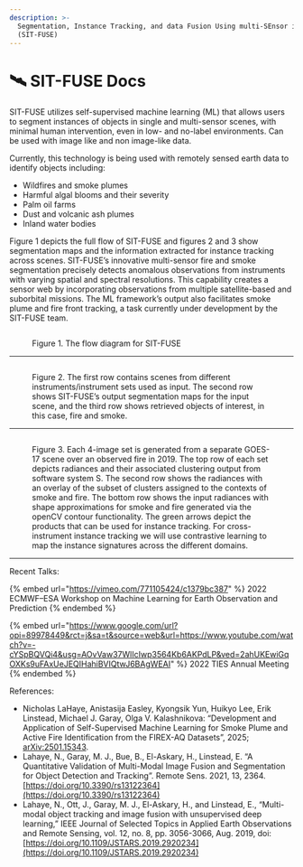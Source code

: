 ```yaml
---
description: >-
  Segmentation, Instance Tracking, and data Fusion Using multi-SEnsor imagery 
  (SIT-FUSE)
---
```


# 🛰️ SIT-FUSE Docs

SIT-FUSE utilizes self-supervised machine learning (ML) that allows users to segment instances of objects in single and multi-sensor scenes, with minimal human intervention, even in low- and no-label environments. Can be used with image like and non image-like data.

Currently, this technology is being used with remotely sensed earth data to identify objects including:

* Wildfires and smoke plumes
* Harmful algal blooms and their severity
* Palm oil farms
* Dust and volcanic ash plumes
* Inland water bodies

Figure 1 depicts the full flow of SIT-FUSE and figures 2 and 3 show segmentation maps and the information extracted for instance tracking across scenes. SIT-FUSE’s innovative multi-sensor fire and smoke segmentation precisely detects anomalous observations from instruments with varying spatial and spectral resolutions. This capability creates a sensor web by incorporating observations from multiple satellite-based and suborbital missions. The ML framework’s output also facilitates smoke plume and fire front tracking, a task currently under development by the SIT-FUSE team.

<figure><img src=".gitbook/assets/Screenshot 2024-04-23 at 9.07.28 PM.png" alt=""><figcaption><p>Figure 1. The flow diagram for SIT-FUSE</p></figcaption></figure>

***

<figure><img src="https://lh7-us.googleusercontent.com/YOsc_q62-vEjxvqJVMIF_5Unt5GU4UndqNIQf_q7WCXYLYk7S8-Eax2t8LfL850GFdeTW0t48FllBtA1V8CTfn_2GJm7F61hfPzqgvZ-WM9x8dwDstDgjPyoRhwOz3J2OulNSZ8aaf435xXgvseVCoE" alt=""><figcaption><p>Figure 2. The first row contains scenes from different instruments/instrument sets used as input. The second row shows SIT-FUSE’s output segmentation maps for the input scene, and the third row shows retrieved objects of interest, in this case, fire and smoke.</p></figcaption></figure>

***

<figure><img src="https://lh7-us.googleusercontent.com/F26NyNgjlpnI3QEaLNRgdr3H6H4E9xyhCq-q8Ucr9tJL525esTtTulDBdXv2VlJlwqi3YeVZxDEdlCWGNKrm4oPa8NnlH6FacAPaIKXAF_bWApKCbF7Lsc4VZqrmj3E5NLVJyALxk2gMeQk6dTyRTnQ" alt=""><figcaption><p>Figure 3. Each 4-image set is generated from a separate GOES-17 scene over an observed fire in 2019. The top row of each set depicts radiances and their associated clustering output from software system S. The second row shows the radiances with an overlay of the subset of clusters assigned to the contexts of smoke and fire. The bottom row shows the input radiances with shape approximations for smoke and fire generated via the openCV contour functionality. The green arrows depict the products that can be used for instance tracking. For cross-instrument instance tracking we will use contrastive learning to map the instance signatures across the different domains.</p></figcaption></figure>

***

Recent Talks:

{% embed url="https://vimeo.com/771105424/c1379bc387" %}
2022 ECMWF–ESA Workshop on Machine Learning for Earth Observation and Prediction
{% endembed %}

{% embed url="https://www.google.com/url?opi=89978449&rct=j&sa=t&source=web&url=https://www.youtube.com/watch?v=-cYSpBQVQi4&usg=AOvVaw37WlIcIwp3564Kb6AKPdLP&ved=2ahUKEwiGqOXKs9uFAxUeJEQIHahiBVIQtwJ6BAgWEAI" %}
2022 TIES Annual Meeting
{% endembed %}

References:

* Nicholas LaHaye, Anistasija Easley, Kyongsik Yun, Huikyo Lee, Erik Linstead, Michael J. Garay, Olga V. Kalashnikova: “Development and Application of Self-Supervised Machine Learning for Smoke Plume and Active Fire Identification from the FIREX-AQ Datasets”, 2025; [arXiv:2501.15343](http://arxiv.org/abs/2501.15343).
* Lahaye, N., Garay, M. J., Bue, B., El-Askary, H., Linstead, E. “A Quantitative Validation of Multi-Modal Image Fusion and Segmentation for Object Detection and Tracking”. Remote Sens. 2021, 13, 2364. [https://doi.org/10.3390/rs13122364](https://doi.org/10.3390/rs13122364)
* Lahaye, N., Ott, J., Garay, M. J., El-Askary, H., and Linstead, E., “Multi-modal object tracking and image fusion with unsupervised deep learning,” IEEE Journal of Selected Topics in Applied Earth Observations and Remote Sensing, vol. 12, no. 8, pp. 3056-3066, Aug. 2019, doi: [https://doi.org/10.1109/JSTARS.2019.2920234](https://doi.org/10.1109/JSTARS.2019.2920234)
